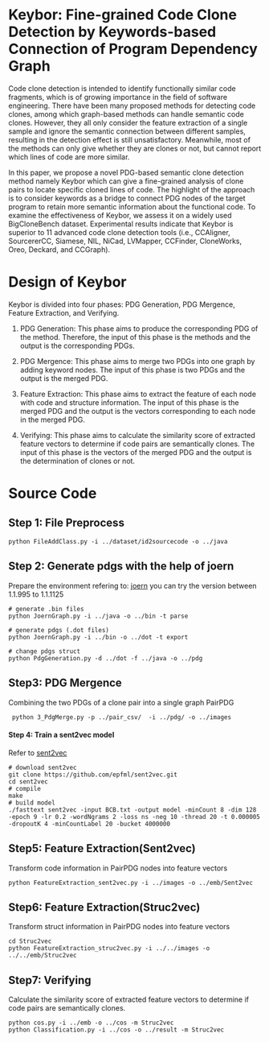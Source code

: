 # Keybor: Fine-grained Code Clone Detection by Keywords-based Connection of Program Dependency Graph
Code clone detection is intended to identify functionally similar code fragments, which is of growing importance in the field of software engineering. There have been many proposed methods for detecting code clones, among which graph-based methods can handle semantic code clones. However, they all only consider the feature extraction of a single sample and ignore the semantic connection between different samples, resulting in the detection effect is still unsatisfactory. Meanwhile, most of the methods can only give whether they are clones or not, but cannot report which lines of code are more similar. 

In this paper, we propose a novel PDG-based semantic clone detection method namely Keybor which can give a fine-grained analysis of clone pairs to locate specific cloned lines of code. The highlight of the approach is to consider keywords as a bridge to connect PDG nodes of the target program to retain more semantic information about the functional code. To examine the effectiveness of Keybor, we assess it on a widely used BigCloneBench dataset. Experimental results indicate that Keybor is superior to 11 advanced code clone detection tools (i.e.,
CCAligner, SourcererCC, Siamese, NIL, NiCad, LVMapper, CCFinder, CloneWorks, Oreo, Deckard, and CCGraph).

# Design of Keybor
Keybor is divided into four phases: PDG Generation, PDG Mergence, Feature Extraction, and Verifying.
1. PDG Generation: 
  This phase aims to produce the corresponding PDG of the method.
  Therefore, the input of this phase is the methods and the output is the corresponding PDGs.

2. PDG Mergence: 
  This phase aims to merge two PDGs into one graph by adding keyword nodes.
  The input of this phase is two PDGs and the output is the merged PDG.
  
3. Feature Extraction:
  This phase aims to extract the feature of each node with code and structure information.
  The input of this phase is the merged PDG and the output is the vectors corresponding to each node in the merged PDG.

4. Verifying: 
  This phase aims to calculate the similarity score of extracted feature vectors to determine if code pairs are semantically clones. 
  The input of this phase is the vectors of the merged PDG and the output is the determination of clones or not.

# Source Code  
## Step 1: File Preprocess
```
python FileAddClass.py -i ../dataset/id2sourcecode -o ../java
```

## Step 2: Generate pdgs with the help of joern
Prepare the environment refering to: [joern](https://github.com/joernio/joern) you can try the version between 1.1.995 to 1.1.1125
```
# generate .bin files
python JoernGraph.py -i ../java -o ../bin -t parse

# generate pdgs (.dot files)
python JoernGraph.py -i ../bin -o ../dot -t export

# change pdgs struct
python PdgGeneration.py -d ../dot -f ../java -o ../pdg
```

## Step3: PDG Mergence
Combining the two PDGs of a clone pair into a single graph PairPDG
```
 python 3_PdgMerge.py -p ../pair_csv/  -i ../pdg/ -o ../images
```

#### Step 4: Train a sent2vec model
Refer to [sent2vec](https://github.com/epfml/sent2vec#train-a-new-sent2vec-model)
```
# download sent2vec
git clone https://github.com/epfml/sent2vec.git
cd sent2vec
# compile
make
# build model
./fasttext sent2vec -input BCB.txt -output model -minCount 8 -dim 128 -epoch 9 -lr 0.2 -wordNgrams 2 -loss ns -neg 10 -thread 20 -t 0.000005 -dropoutK 4 -minCountLabel 20 -bucket 4000000
```

## Step5: Feature Extraction(Sent2vec)
Transform code information in PairPDG nodes into feature vectors
```
python FeatureExtraction_sent2vec.py -i ../images -o ../emb/Sent2vec
```

## Step6: Feature Extraction(Struc2vec)
Transform struct information in PairPDG nodes into feature vectors
```
cd Struc2vec
python FeatureExtraction_struc2vec.py -i ../../images -o ../../emb/Struc2vec
```

## Step7: Verifying
Calculate the similarity score of extracted feature vectors to determine if code pairs are semantically clones.
```
python cos.py -i ../emb -o ../cos -m Struc2vec
python Classification.py -i ../cos -o ../result -m Struc2vec
```



